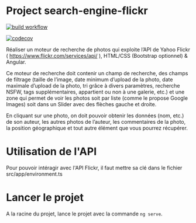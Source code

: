 # Project search-engine-flickr

[![build workflow](https://github.com/Projet-EPITA/search-engine-flickr-projet/actions/workflows/build.yml/badge.svg)](https://github.com/Projet-EPITA/search-engine-flickr-projet/actions)

[![codecov](https://codecov.io/gh/Projet-EPITA/search-engine-flickr-projet/branch/main/graph/badge.svg)](https://codecov.io/gh/Projet-EPITA/search-engine-flickr-projet)


Réaliser un moteur de recherche de photos qui exploite l’API de Yahoo Flickr ( https://www.flickr.com/services/api/ ), HTML/CSS (Bootstrap optionnel) & Angular. 

Ce moteur de recherche doit contenir un champ de recherche, des champs de filtrage (taille de l’image, date minimum d’upload de la photo, date maximale d’upload de la photo, tri grâce à divers paramètres, recherche NSFW, tags supplémentaires, appartient ou non à une galerie, etc.) et une zone qui permet de voir les photos soit par liste (comme le propose Google Images) soit dans un Slider avec des flèches gauche et droite. 

En cliquant sur une photo, on doit pouvoir obtenir les données (nom, etc.) de son auteur, les autres photos de l’auteur, les commentaires de la photo, la position géographique et tout autre élément que vous pourrez récupérer.

# Utilisation de l'API

Pour pouvoir intéragir avec l'API Flickr, il faut mettre sa clé dans le fichier src/app/environment.ts

# Lancer le projet

A la racine du projet, lance le projet avec la commande `ng serve`.
